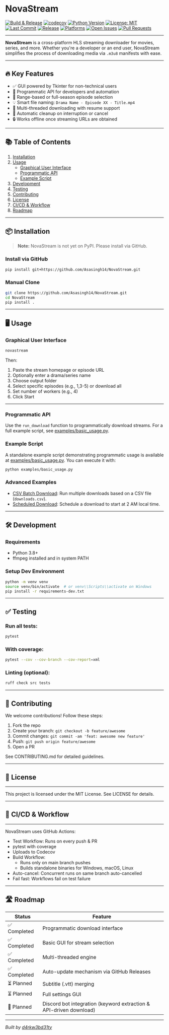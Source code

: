 # NovaStream

[![Build & Release](https://github.com/Asasingh14/NovaStream/actions/workflows/release-build.yml/badge.svg)](https://github.com/Asasingh14/NovaStream/actions/workflows/release-build.yml)
[![codecov](https://codecov.io/gh/Asasingh14/NovaStream/branch/main/graph/badge.svg?token=8PBXU7ND63)](https://codecov.io/gh/Asasingh14/NovaStream)
[![Python Version](https://img.shields.io/badge/python-3.8%2B-blue.svg)](https://www.python.org/)
[![License: MIT](https://img.shields.io/badge/license-MIT-blue.svg)](LICENSE)
[![Last Commit](https://img.shields.io/github/last-commit/Asasingh14/NovaStream)](https://github.com/Asasingh14/NovaStream/commits/main)
[![Release](https://img.shields.io/github/v/release/Asasingh14/NovaStream)](https://github.com/Asasingh14/NovaStream/releases)
[![Platforms](https://img.shields.io/badge/platform-Windows%20%7C%20macOS%20%7C%20Linux-blue)](#)
[![Open Issues](https://img.shields.io/github/issues/Asasingh14/NovaStream)](https://github.com/Asasingh14/NovaStream/issues)
[![Pull Requests](https://img.shields.io/github/issues-pr/Asasingh14/NovaStream)](https://github.com/Asasingh14/NovaStream/pulls)

---

**NovaStream** is a cross-platform HLS streaming downloader for movies, series, and more. Whether you're a developer or an end user, NovaStream simplifies the process of downloading media via `.m3u8` manifests with ease.

---

## 🔥 Key Features

- ✅ GUI powered by Tkinter for non-technical users  
- 🧠 Programmatic API for developers and automation  
- 🔄 Range-based or full-season episode selection  
- 💡 Smart file naming: `Drama Name - Episode XX - Title.mp4`  
- 🚀 Multi-threaded downloading with resume support  
- 🧹 Automatic cleanup on interruption or cancel  
- 🔒 Works offline once streaming URLs are obtained  

---

## 📚 Table of Contents

1. [Installation](#installation)  
2. [Usage](#usage)  
   - [Graphical User Interface](#graphical-user-interface)  
   - [Programmatic API](#programmatic-api)  
   - [Example Script](#example-script)  
3. [Development](#development)  
4. [Testing](#testing)  
5. [Contributing](#contributing)  
6. [License](#license)  
7. [CI/CD & Workflow](#cicd--workflow)  
8. [Roadmap](#roadmap)  

---

## 📦 Installation

> **Note:** NovaStream is not yet on PyPI. Please install via GitHub.

### Install via GitHub

```bash
pip install git+https://github.com/Asasingh14/NovaStream.git
```

### Manual Clone

```bash
git clone https://github.com/Asasingh14/NovaStream.git
cd NovaStream
pip install .
```

---

## 🖥️ Usage

### Graphical User Interface

```bash
novastream
```

Then:
1. Paste the stream homepage or episode URL  
2. Optionally enter a drama/series name  
3. Choose output folder  
4. Select specific episodes (e.g., 1,3-5) or download all  
5. Set number of workers (e.g., 4)  
6. Click Start  

---

### Programmatic API

Use the `run_download` function to programmatically download streams. For a full example script, see [examples/basic_usage.py](examples/basic_usage.py).

### Example Script

A standalone example script demonstrating programmatic usage is available at [examples/basic_usage.py](examples/basic_usage.py). You can execute it with:

```bash
python examples/basic_usage.py
```

### Advanced Examples

- [CSV Batch Download](examples/csv_batch_download.py): Run multiple downloads based on a CSV file (`downloads.csv`).
- [Scheduled Download](examples/scheduled_download.py): Schedule a download to start at 2 AM local time.

---

## 🛠️ Development

### Requirements
- Python 3.8+  
- ffmpeg installed and in system PATH  

### Setup Dev Environment
```bash
python -m venv venv
source venv/bin/activate  # or venv\\Scripts\\activate on Windows
pip install -r requirements-dev.txt
```

---

## ✅ Testing

### Run all tests:
```bash
pytest
```

### With coverage:
```bash
pytest --cov --cov-branch --cov-report=xml
```

### Linting (optional):
```bash
ruff check src tests
```

---

## 🤝 Contributing

We welcome contributions! Follow these steps:
1. Fork the repo  
2. Create your branch: `git checkout -b feature/awesome`  
3. Commit changes: `git commit -am 'feat: awesome new feature'`  
4. Push: `git push origin feature/awesome`  
5. Open a PR  

See CONTRIBUTING.md for detailed guidelines.

---

## 📄 License

---

This project is licensed under the MIT License. See LICENSE for details.

---

## 🚦 CI/CD & Workflow

---

NovaStream uses GitHub Actions:
- Test Workflow: Runs on every push & PR  
- pytest with coverage  
- Uploads to Codecov  
- Build Workflow:  
  - Runs only on main branch pushes  
  - Builds standalone binaries for Windows, macOS, Linux  
- Auto-cancel: Concurrent runs on same branch auto-cancelled  
- Fail fast: Workflows fail on test failure  

---

## 🛣️ Roadmap

| Status        | Feature                                                         |
|---------------|-----------------------------------------------------------------|
| ✅ Completed  | Programmatic download interface                                 |
| ✅ Completed  | Basic GUI for stream selection                                  |
| ✅ Completed  | Multi-threaded engine                                           |
| ✅ Completed  | Auto-update mechanism via GitHub Releases                       |
| ⏳ Planned     | Subtitle (.vtt) merging                                         |
| ⏳ Planned     | Full settings GUI                                               |
| 🤖 Planned    | Discord bot integration (keyword extraction & API-driven download) |

---

_Built by [d4rkw3bd31ty](https://github.com/Asasingh14)_